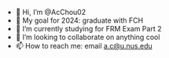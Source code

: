 - 👋 Hi, I’m @AcChou02
- 🎉 My goal for 2024: graduate with FCH
- 🌱 I’m currently studying for FRM Exam Part 2
- 💞️ I’m looking to collaborate on anything cool
- 📫 How to reach me: email a.c@u.nus.edu

<!---
AcChou02/AcChou02 is a ✨ special ✨ repository because its `README.md` (this file) appears on your GitHub profile.
You can click the Preview link to take a look at your changes.
--->
